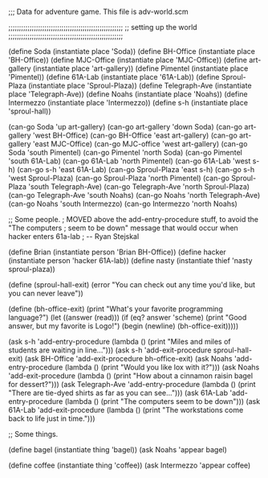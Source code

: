 ;;;  Data for adventure game.  This file is adv-world.scm

;;;;;;;;;;;;;;;;;;;;;;;;;;;;;;;;;;;;;;;;;;;;;;;;;;;;;;
;; setting up the world
;;;;;;;;;;;;;;;;;;;;;;;;;;;;;;;;;;;;;;;;;;;;;;;;;;;;;;

(define Soda (instantiate place 'Soda))
(define BH-Office (instantiate place 'BH-Office))
(define MJC-Office (instantiate place 'MJC-Office))
(define art-gallery (instantiate place 'art-gallery))
(define Pimentel (instantiate place 'Pimentel))
(define 61A-Lab (instantiate place '61A-Lab))
(define Sproul-Plaza (instantiate place 'Sproul-Plaza))
(define Telegraph-Ave (instantiate place 'Telegraph-Ave))
(define Noahs (instantiate place 'Noahs))
(define Intermezzo (instantiate place 'Intermezzo))
(define s-h (instantiate place 'sproul-hall))


(can-go Soda 'up art-gallery)
(can-go art-gallery 'down Soda)
(can-go art-gallery 'west BH-Office)
(can-go BH-Office 'east art-gallery)
(can-go art-gallery 'east MJC-Office)
(can-go MJC-office 'west art-gallery)
(can-go Soda 'south Pimentel)
(can-go Pimentel 'north Soda)
(can-go Pimentel 'south 61A-Lab)
(can-go 61A-Lab 'north Pimentel)
(can-go 61A-Lab 'west s-h)
(can-go s-h 'east 61A-Lab)
(can-go Sproul-Plaza 'east s-h)
(can-go s-h 'west Sproul-Plaza)
(can-go Sproul-Plaza 'north Pimentel)
(can-go Sproul-Plaza 'south Telegraph-Ave)
(can-go Telegraph-Ave 'north Sproul-Plaza)
(can-go Telegraph-Ave 'south Noahs)
(can-go Noahs 'north Telegraph-Ave)
(can-go Noahs 'south Intermezzo)
(can-go Intermezzo 'north Noahs)

;; Some people.
; MOVED above the add-entry-procedure stuff, to avoid the "The computers
; seem to be down" message that would occur when hacker enters 61a-lab
; -- Ryan Stejskal

(define Brian (instantiate person 'Brian BH-Office))
(define hacker (instantiate person 'hacker 61A-lab))
(define nasty (instantiate thief 'nasty sproul-plaza))

(define (sproul-hall-exit)
   (error "You can check out any time you'd like, but you can never leave"))

(define (bh-office-exit)
  (print "What's your favorite programming language?")
  (let ((answer (read)))
    (if (eq? answer 'scheme)
	(print "Good answer, but my favorite is Logo!")
	(begin (newline) (bh-office-exit)))))
    

(ask s-h 'add-entry-procedure
 (lambda () (print "Miles and miles of students are waiting in line...")))
(ask s-h 'add-exit-procedure sproul-hall-exit)
(ask BH-Office 'add-exit-procedure bh-office-exit)
(ask Noahs 'add-entry-procedure
 (lambda () (print "Would you like lox with it?")))
(ask Noahs 'add-exit-procedure
 (lambda () (print "How about a cinnamon raisin bagel for dessert?")))
(ask Telegraph-Ave 'add-entry-procedure
 (lambda () (print "There are tie-dyed shirts as far as you can see...")))
(ask 61A-Lab 'add-entry-procedure
 (lambda () (print "The computers seem to be down")))
(ask 61A-Lab 'add-exit-procedure
 (lambda () (print "The workstations come back to life just in time.")))

;; Some things.

(define bagel (instantiate thing 'bagel))
(ask Noahs 'appear bagel)

(define coffee (instantiate thing 'coffee))
(ask Intermezzo 'appear coffee)